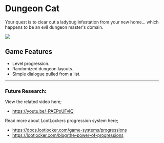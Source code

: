 # Dungeon Cat
Your quest is to clear out a ladybug infestation from your new home... which happens to be an evil dungeon master's domain.

![](https://github.com/halfd0rk/Dungeon-Cat/blob/main/Assets/_TOOLS/Marketing/fire-cat.gif)


## Game Features
- Level progression.
- Randomized dungeon layouts.
- Simple dialogue pulled from a list.


---
### Future Research:

View the related video here;
- https://youtu.be/-PAEPoUFvlQ

Read more about LootLockers progression system here;
- https://docs.lootlocker.com/game-systems/progressions
- https://lootlocker.com/blog/the-power-of-progressions
